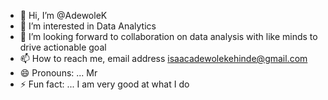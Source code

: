 - 👋 Hi, I’m @AdewoleK
- 👀 I’m interested in Data Analytics
- 💞️ I’m looking forward to collaboration on data analysis with like minds to drive actionable goal
- 📫 How to reach me, email address isaacadewolekehinde@gmail.com
- 😄 Pronouns: ... Mr
- ⚡ Fun fact: ... I am very good at what I do

<!---
AdewoleK/AdewoleK is a ✨ special ✨ repository because its `README.md` (this file) appears on your GitHub profile.
You can click the Preview link to take a look at your changes.
--->
